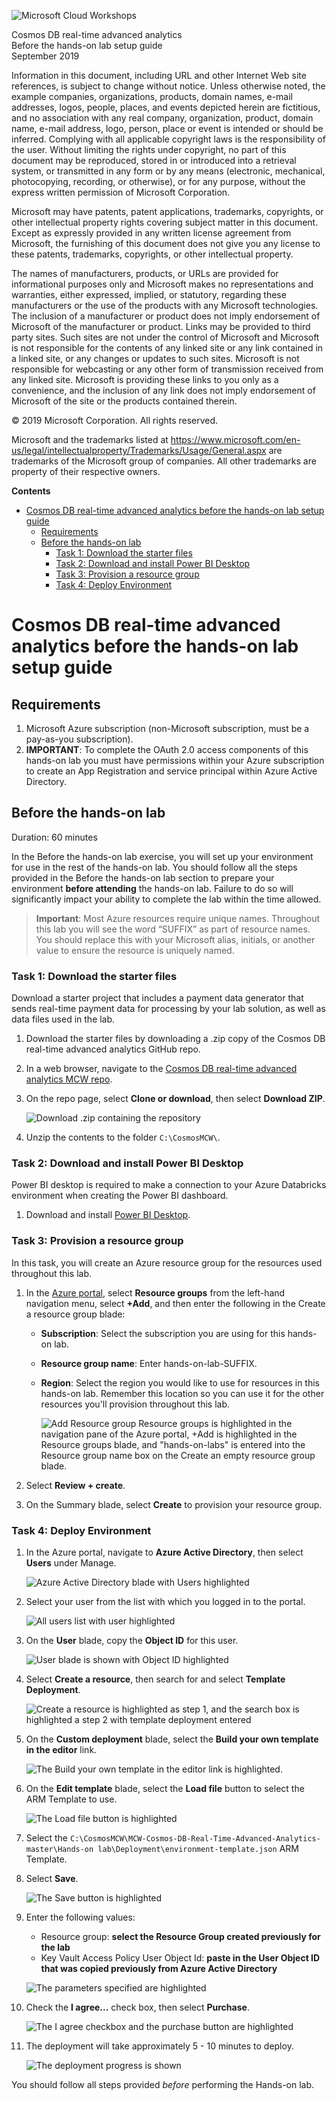 ![](https://github.com/Microsoft/MCW-Template-Cloud-Workshop/raw/master/Media/ms-cloud-workshop.png 'Microsoft Cloud Workshops')

<div class="MCWHeader1">
Cosmos DB real-time advanced analytics
</div>

<div class="MCWHeader2">
Before the hands-on lab setup guide
</div>

<div class="MCWHeader3">
September 2019
</div>

Information in this document, including URL and other Internet Web site references, is subject to change without notice. Unless otherwise noted, the example companies, organizations, products, domain names, e-mail addresses, logos, people, places, and events depicted herein are fictitious, and no association with any real company, organization, product, domain name, e-mail address, logo, person, place or event is intended or should be inferred. Complying with all applicable copyright laws is the responsibility of the user. Without limiting the rights under copyright, no part of this document may be reproduced, stored in or introduced into a retrieval system, or transmitted in any form or by any means (electronic, mechanical, photocopying, recording, or otherwise), or for any purpose, without the express written permission of Microsoft Corporation.

Microsoft may have patents, patent applications, trademarks, copyrights, or other intellectual property rights covering subject matter in this document. Except as expressly provided in any written license agreement from Microsoft, the furnishing of this document does not give you any license to these patents, trademarks, copyrights, or other intellectual property.

The names of manufacturers, products, or URLs are provided for informational purposes only and Microsoft makes no representations and warranties, either expressed, implied, or statutory, regarding these manufacturers or the use of the products with any Microsoft technologies. The inclusion of a manufacturer or product does not imply endorsement of Microsoft of the manufacturer or product. Links may be provided to third party sites. Such sites are not under the control of Microsoft and Microsoft is not responsible for the contents of any linked site or any link contained in a linked site, or any changes or updates to such sites. Microsoft is not responsible for webcasting or any other form of transmission received from any linked site. Microsoft is providing these links to you only as a convenience, and the inclusion of any link does not imply endorsement of Microsoft of the site or the products contained therein.

© 2019 Microsoft Corporation. All rights reserved.

Microsoft and the trademarks listed at <https://www.microsoft.com/en-us/legal/intellectualproperty/Trademarks/Usage/General.aspx> are trademarks of the Microsoft group of companies. All other trademarks are property of their respective owners.

**Contents**

<!-- TOC -->

- [Cosmos DB real-time advanced analytics before the hands-on lab setup guide](#cosmos-db-real-time-advanced-analytics-before-the-hands-on-lab-setup-guide)
  - [Requirements](#requirements)
  - [Before the hands-on lab](#before-the-hands-on-lab)
    - [Task 1: Download the starter files](#task-1-download-the-starter-files)
    - [Task 2: Download and install Power BI Desktop](#task-2-download-and-install-power-bi-desktop)
    - [Task 3: Provision a resource group](#task-3-provision-a-resource-group)
    - [Task 4: Deploy Environment](#task-4-deploy-environment)

<!-- /TOC -->

# Cosmos DB real-time advanced analytics before the hands-on lab setup guide

## Requirements

1. Microsoft Azure subscription (non-Microsoft subscription, must be a pay-as-you subscription).
2. **IMPORTANT**: To complete the OAuth 2.0 access components of this hands-on lab you must have permissions within your Azure subscription to create an App Registration and service principal within Azure Active Directory.

## Before the hands-on lab

Duration: 60 minutes

In the Before the hands-on lab exercise, you will set up your environment for use in the rest of the hands-on lab. You should follow all the steps provided in the Before the hands-on lab section to prepare your environment **before attending** the hands-on lab. Failure to do so will significantly impact your ability to complete the lab within the time allowed.

> **Important**: Most Azure resources require unique names. Throughout this lab you will see the word “SUFFIX” as part of resource names. You should replace this with your Microsoft alias, initials, or another value to ensure the resource is uniquely named.

### Task 1: Download the starter files

Download a starter project that includes a payment data generator that sends real-time payment data for processing by your lab solution, as well as data files used in the lab.

1. Download the starter files by downloading a .zip copy of the Cosmos DB real-time advanced analytics GitHub repo.

2. In a web browser, navigate to the [Cosmos DB real-time advanced analytics MCW repo](https://github.com/Microsoft/MCW-Cosmos-DB-Real-Time-Advanced-Analytics).

3. On the repo page, select **Clone or download**, then select **Download ZIP**.

   ![Download .zip containing the repository](media/git-hub-download-repo.png 'Download ZIP')

4. Unzip the contents to the folder `C:\CosmosMCW\`.

### Task 2: Download and install Power BI Desktop

Power BI desktop is required to make a connection to your Azure Databricks environment when creating the Power BI dashboard.

1. Download and install [Power BI Desktop](https://powerbi.microsoft.com/desktop/).

### Task 3: Provision a resource group

In this task, you will create an Azure resource group for the resources used throughout this lab.

1. In the [Azure portal](https://portal.azure.com), select **Resource groups** from the left-hand navigation menu, select **+Add**, and then enter the following in the Create a resource group blade:

   - **Subscription**: Select the subscription you are using for this hands-on lab.

   - **Resource group name**: Enter hands-on-lab-SUFFIX.

   - **Region**: Select the region you would like to use for resources in this hands-on lab. Remember this location so you can use it for the other resources you'll provision throughout this lab.

     ![Add Resource group Resource groups is highlighted in the navigation pane of the Azure portal, +Add is highlighted in the Resource groups blade, and "hands-on-labs" is entered into the Resource group name box on the Create an empty resource group blade.](./media/create-resource-group.png 'Create resource group')

2. Select **Review + create**.

3. On the Summary blade, select **Create** to provision your resource group.

### Task 4: Deploy Environment

1. In the Azure portal, navigate to **Azure Active Directory**, then select **Users** under Manage.

   ![Azure Active Directory blade with Users highlighted](media/deploy-azure-ad-users-link.png 'Azure Active Directory blade with Users highlighted')

2. Select your user from the list with which you logged in to the portal.

   ![All users list with user highlighted](media/deploy-azure-ad-user-list.png 'All users list with user highlighted')

3. On the **User** blade, copy the **Object ID** for this user.

   ![User blade is shown with Object ID highlighted](media/deploy-azure-ad-user-object-id.png 'User blade is shown with Object ID highlighted')

4. Select **Create a resource**, then search for and select **Template Deployment**.

   ![Create a resource is highlighted as step 1, and the search box is highlighted a step 2 with template deployment entered](media/deploy-create-resource-search-template-deployment.png 'Create a resource is highlighted as step 1, and the search box is highlighted a step 2 with template deployment entered')

5. On the **Custom deployment** blade, select the **Build your own template in the editor** link.

   ![The Build your own template in the editor link is highlighted.](media/deploy-deployment-build-your-own-link.png 'Custom deployment')

6. On the **Edit template** blade, select the **Load file** button to select the ARM Template to use.

   ![The Load file button is highlighted](media/deploy-deployment-load-file-button.png 'The Load file button is highlighted')

7. Select the `C:\CosmosMCW\MCW-Cosmos-DB-Real-Time-Advanced-Analytics-master\Hands-on lab\Deployment\environment-template.json` ARM Template.

8. Select **Save**.

   ![The Save button is highlighted](media/deploy-deployment-arm-template-save.png 'The Save button is highlighted')

9. Enter the following values:

   - Resource group: **select the Resource Group created previously for the lab**
   - Key Vault Access Policy User Object Id: **paste in the User Object ID that was copied previously from Azure Active Directory**

   ![The parameters specified are highlighted](media/deploy-deployment-parameter-fields.png 'The parameters specified are highlighted')

10. Check the **I agree...** check box, then select **Purchase**.

    ![The I agree checkbox and the purchase button are highlighted](media/deploy-deployment-purchase-button.png 'The I agree checkbox and the purchase button are highlighted')

11. The deployment will take approximately 5 - 10 minutes to deploy.

    ![The deployment progress is shown](media/deploy-deployment-progress.png 'The deployment progress is shown')

You should follow all steps provided _before_ performing the Hands-on lab.

